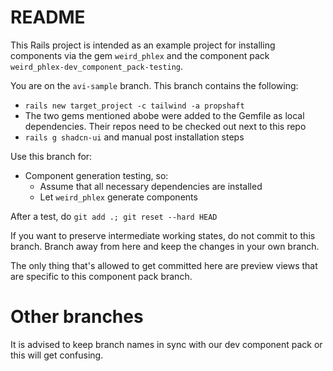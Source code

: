 # README

This Rails project is intended as an example project for installing components via the
gem `weird_phlex` and the component pack `weird_phlex-dev_component_pack-testing`.

You are on the `avi-sample` branch. This branch contains the following:
- `rails new target_project -c tailwind -a propshaft` 
- The two gems mentioned abobe were added to the Gemfile as local dependencies.
  Their repos need to be checked out next to this repo
- `rails g shadcn-ui` and manual post installation steps

Use this branch for:
- Component generation testing, so:
  - Assume that all necessary dependencies are installed
  - Let `weird_phlex` generate components

After a test, do `git add .; git reset --hard HEAD`

If you want to preserve intermediate working states, do not commit to this branch. Branch away
from here and keep the changes in your own branch.

The only thing that's allowed to get committed here are preview views that are specific to
this component pack branch.

# Other branches

It is advised to keep branch names in sync with our dev component pack or this will get confusing.
